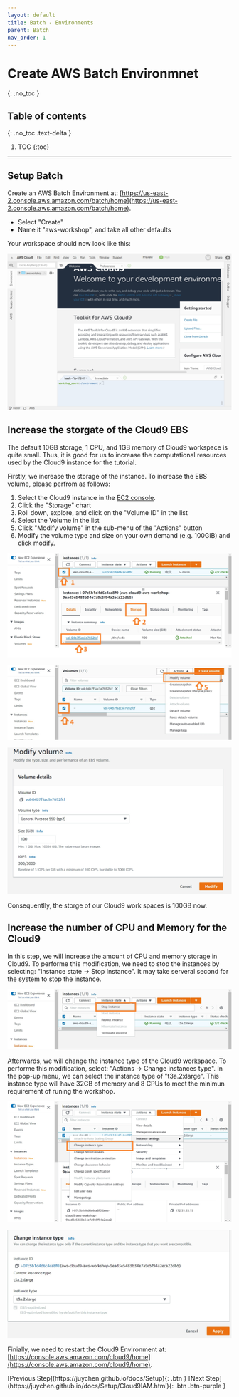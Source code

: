 ```yaml
---
layout: default
title: Batch - Environments
parent: Batch
nav_order: 1
---
```


# Create AWS Batch Environmnet
{: .no_toc }

## Table of contents
{: .no_toc .text-delta }

1. TOC
{:toc}

---

## Setup Batch

Create an AWS Batch Environment at: [https://us-east-2.console.aws.amazon.com/batch/home](https://us-east-2.console.aws.amazon.com/batch/home).

- Select "Create"
- Name it "aws-workshop", and take all other defaults

Your workspace should now look like this:

![Image](../../src/img/Setup/Cloud9-1.jpg)

## Increase the storgate of the Cloud9 EBS

The default 10GB storage, 1 CPU, and 1GB memory of Cloud9 workspace is quite small. Thus, it is good for us to increase the computational resources used by the Cloud9 instance for the tutorial.

Firstly, we increase the storage of the instance. To increase the EBS volume, please perfrom as follows:
1. Select the Cloud9 instance in the [EC2 console](https://console.aws.amazon.com/ec2/v2/home#Instances).
2. Click the "Storage" chart
3. Roll down, explore, and click on the "Volume ID" in the list
4. Select the Volume in the list
5. Click "Modify volume" in the sub-menu of the "Actions" button
6. Modify the volume type and size on your own demand (e.g. 100GiB) and click modify.

![Image](../../src/img/Setup/Cloud9-2.jpg)

![Image](../../src/img/Setup/Cloud9-3.jpg)

![Image](../../src/img/Setup/Cloud9-4.jpg)

Consequentlly, the storge of our Cloud9 work spaces is 100GB now.

## Increase the number of CPU and Memory for the Cloud9 

In this step, we will increase the amount of CPU and memory storage in Cloud9. To performe this modification, we need to stop the instances by selecting: "Instance state -> Stop Instance". It may take serveral second for the system to stop the instance.

![Image](../../src/img/Setup/Cloud9-13.jpg)

Afterwards, we will change the instance type of the Cloud9 workspace. To performe this modification, select: "Actions -> Change instances type". In the pop-up menu, we can select the instance type of "t3a.2xlarge". This instance type will have 32GB of memory and 8 CPUs to meet the minimun requirement of runing the workshop.

![Image](../../src/img/Setup/Cloud9-14.jpg)

![Image](../../src/img/Setup/Cloud9-15.jpg)

Finially, we need to restart the Cloud9 Environment at: [https://console.aws.amazon.com/cloud9/home](https://console.aws.amazon.com/cloud9/home).


<div class="code-example" markdown="1">
[Previous Step](https://juychen.github.io/docs/Setup){: .btn }
[Next Step](https://juychen.github.io/docs/Setup/Cloud9IAM.html){: .btn .btn-purple }
</div>
